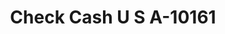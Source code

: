 ---
f_zip-code: 49735
f_state-code: MI
title: Check Cash U S A-10161
f_phone: 989-705-8200
f_city-only: Gaylord
f_address: 115 S Wisconsin Ave Gaylord
f_location-unique-id: '10161'
slug: check-cash-u-s-a-10161
updated-on: '2024-05-30T13:46:58.046Z'
created-on: '2024-05-30T13:36:59.803Z'
published-on: '2024-05-30T13:54:32.469Z'
f_city-state: cms/city/gaylord-mi.md
f_company: cms/company/check-cash-u-s-a.md
f_state: cms/state/michigan.md
layout: '[payday-loan].html'
tags: payday-loan
---